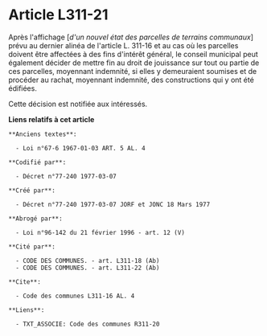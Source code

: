 # Article L311-21

Après l'affichage [*d'un nouvel état des parcelles de terrains communaux*] prévu au dernier alinéa de l'article L. 311-16 et
au cas où les parcelles doivent être affectées à des fins d'intérêt général, le conseil municipal peut également décider de
mettre fin au droit de jouissance sur tout ou partie de ces parcelles, moyennant indemnité, si elles y demeuraient soumises
et de procéder au rachat, moyennant indemnité, des constructions qui y ont été édifiées.

Cette décision est notifiée aux intéressés.

**Liens relatifs à cet article**

	**Anciens textes**:

	  - Loi n°67-6 1967-01-03 ART. 5 AL. 4

	**Codifié par**:

	  - Décret n°77-240 1977-03-07

	**Créé par**:

	  - Décret n°77-240 1977-03-07 JORF et JONC 18 Mars 1977

	**Abrogé par**:

	  - Loi n°96-142 du 21 février 1996 - art. 12 (V)

	**Cité par**:

	  - CODE DES COMMUNES. - art. L311-18 (Ab)
	  - CODE DES COMMUNES. - art. L311-22 (Ab)

	**Cite**:

	  - Code des communes L311-16 AL. 4

	**Liens**:

	  - TXT_ASSOCIE: Code des communes R311-20
